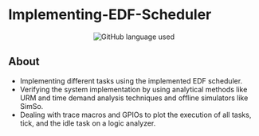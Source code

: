 # Implementing-EDF-Scheduler

<div align="center">

![GitHub language used](https://img.shields.io/badge/Language%3A-C-brightgreen)

</div>

## About

*   Implementing different tasks using the implemented EDF scheduler.
*   Verifying the system implementation by using analytical methods like URM and time demand analysis techniques and offline simulators like SimSo.
*   Dealing with trace macros and GPIOs to plot the execution of all tasks, tick, and the idle task on a logic analyzer.

